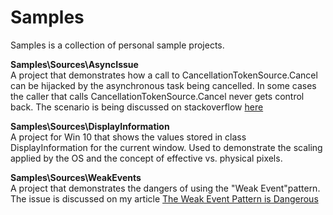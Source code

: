 # Samples
Samples is a collection of personal sample projects.

**Samples\Sources\AsyncIssue**  
A project that demonstrates how a call to CancellationTokenSource.Cancel can be hijacked by the asynchronous task being cancelled. In some cases the caller that calls CancellationTokenSource.Cancel never gets control back.
The scenario is being discussed on stackoverflow [here](https://stackoverflow.com/questions/31495411/a-call-to-cancellationtokensource-cancel-never-returns)

**Samples\Sources\DisplayInformation**  
A project for Win 10 that shows the values stored in class DisplayInformation for the current window. Used to demonstrate the scaling applied by the OS and the concept of effective vs. physical pixels.

**Samples\Sources\WeakEvents**  
A project that demonstrates the dangers of using the "Weak Event"pattern. The issue is discussed on my article [The Weak Event Pattern is Dangerous](http://ladimolnar.com/2015/09/14/the-weak-event-pattern-is-dangerous/)
